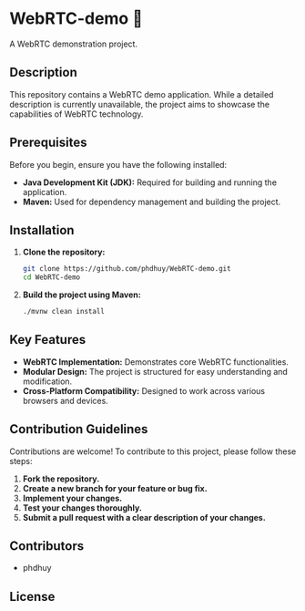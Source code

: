 
# WebRTC-demo 🚀

A WebRTC demonstration project.

## Description

This repository contains a WebRTC demo application. While a detailed description is currently unavailable, the project aims to showcase the capabilities of WebRTC technology.

## Prerequisites

Before you begin, ensure you have the following installed:

*   **Java Development Kit (JDK):** Required for building and running the application.
*   **Maven:** Used for dependency management and building the project.

## Installation

1.  **Clone the repository:**

    ```bash
    git clone https://github.com/phdhuy/WebRTC-demo.git
    cd WebRTC-demo
    ```

2.  **Build the project using Maven:**

    ```bash
    ./mvnw clean install
    ```

## Key Features

*   **WebRTC Implementation:** Demonstrates core WebRTC functionalities.
*   **Modular Design:**  The project is structured for easy understanding and modification.
*   **Cross-Platform Compatibility:** Designed to work across various browsers and devices.

## Contribution Guidelines

Contributions are welcome! To contribute to this project, please follow these steps:

1.  **Fork the repository.**
2.  **Create a new branch for your feature or bug fix.**
3.  **Implement your changes.**
4.  **Test your changes thoroughly.**
5.  **Submit a pull request with a clear description of your changes.**

## Contributors

*   phdhuy

## License

[//]: # (No LICENSE file found)
